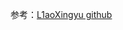 参考：[L1aoXingyu github](https://github.com/L1aoXingyu/code-of-learn-deep-learning-with-pytorch/tree/master/chapter10_Natural-Language-Process)